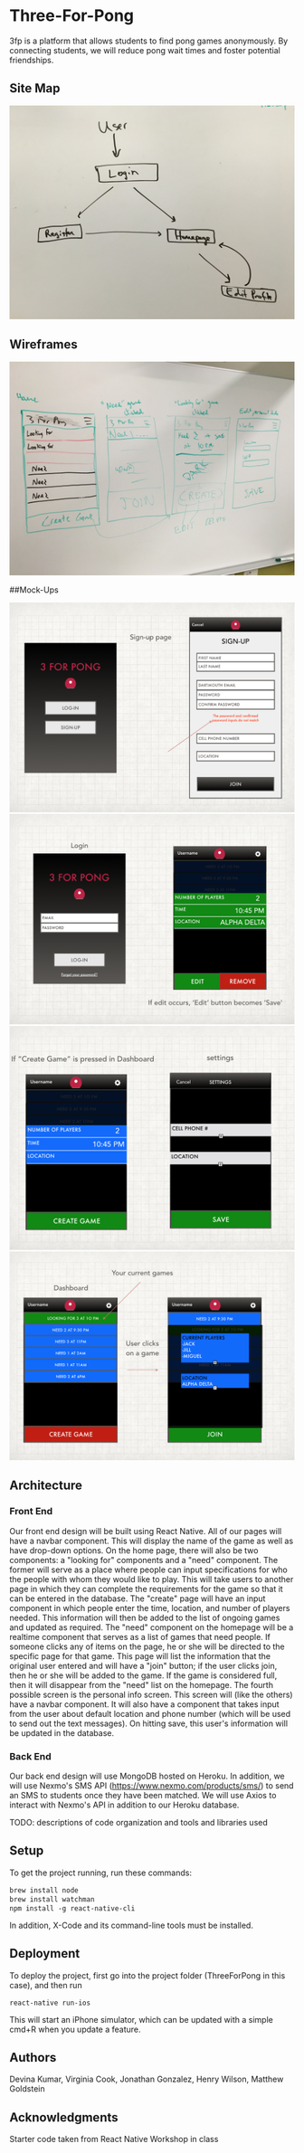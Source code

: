 # Three-For-Pong

3fp is a platform that allows students to find pong games anonymously. By connecting students, we will reduce pong wait times and foster potential friendships.

## Site Map

![](./images/site_map.png)

## Wireframes

![](./images/wireframes.png)

##Mock-Ups

![](./images/34pong-1.png)
![](./images/34pong-2.png)
![](./images/34pong-3.png)
![](./images/34pong-4.png)


## Architecture


### Front End

Our front end design will be built using React Native. All of our pages will have a navbar component. This will display the name of the game as well as have drop-down options. On the home page, there will also be two components: a "looking for" components and a "need" component. The former will serve as a place where people can input specifications for who the people with whom they would like to play. This will take users to another page in which they can complete the requirements for the game so that it can be entered in the database. The "create" page will have an input component in which people enter the time, location, and number of players needed. This information will then be added to the list of ongoing games and updated as required. The "need" component on the homepage will be a realtime component that serves as a list of games that need people. If someone clicks any of items on the page, he or she will be directed to the specific page for that game. This page will list the information that the original user entered and will have a "join" button; if the user clicks join, then he or she will be added to the game. If the game is considered full, then it will disappear from the "need" list on the homepage. The fourth possible screen is the personal info screen.  This screen will (like the others) have a navbar component. It will also have a component that takes input from the user about default location and phone number (which will be used to send out the text messages). On hitting save, this user's information will be updated in the database.

### Back End

Our back end design will use MongoDB hosted on Heroku.
In addition, we will use Nexmo's SMS API (https://www.nexmo.com/products/sms/) to send an SMS to students once they have been matched. We will use Axios to interact with Nexmo's API in addition to our Heroku database.

TODO:  descriptions of code organization and tools and libraries used

## Setup

To get the project running, run these commands:

```
brew install node
brew install watchman
npm install -g react-native-cli
```
In addition, X-Code and its command-line tools must be installed.

## Deployment

To deploy the project, first go into the project folder (ThreeForPong in this case), and then run
```
react-native run-ios
```

This will start an iPhone simulator, which can be updated with a simple cmd+R when you update a feature.


## Authors

Devina Kumar, Virginia Cook, Jonathan Gonzalez, Henry Wilson, Matthew Goldstein

## Acknowledgments
Starter code taken from React Native Workshop in class
